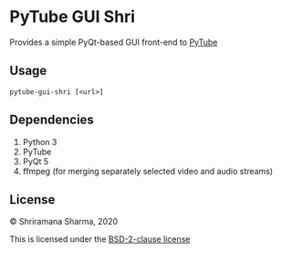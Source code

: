 # PyTube GUI Shri

Provides a simple PyQt-based GUI front-end to [PyTube](https://github.com/get-pytube/pytube3/)

## Usage

```
pytube-gui-shri [<url>]
```

## Dependencies

1. Python 3
2. PyTube
3. PyQt 5
4. ffmpeg (for merging separately selected video and audio streams)

## License

© Shriramana Sharma, 2020

This is licensed under the [BSD-2-clause license](LICENSE.txt)
